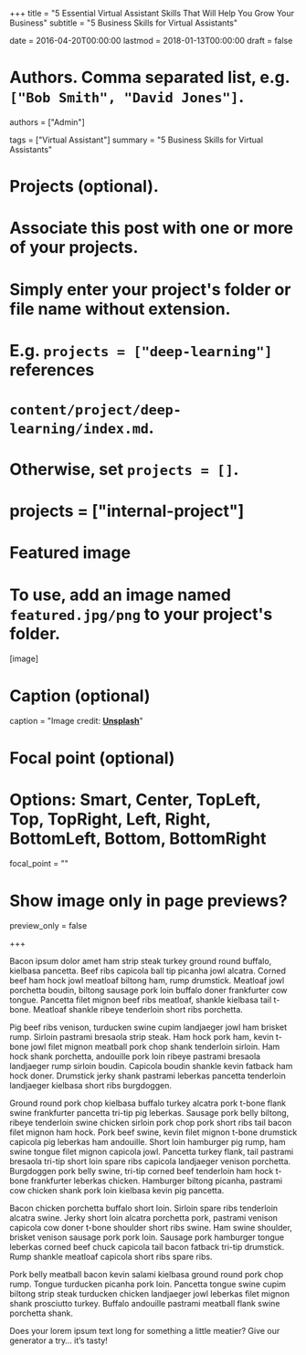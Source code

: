 +++
title = "5 Essential Virtual Assistant Skills That Will Help You Grow Your Business"
subtitle = "5 Business Skills for Virtual Assistants"

date = 2016-04-20T00:00:00
lastmod = 2018-01-13T00:00:00
draft = false

# Authors. Comma separated list, e.g. `["Bob Smith", "David Jones"]`.
authors = ["Admin"]

tags = ["Virtual Assistant"]
summary = "5 Business Skills for Virtual Assistants"

# Projects (optional).
#   Associate this post with one or more of your projects.
#   Simply enter your project's folder or file name without extension.
#   E.g. `projects = ["deep-learning"]` references 
#   `content/project/deep-learning/index.md`.
#   Otherwise, set `projects = []`.
# projects = ["internal-project"]

# Featured image
# To use, add an image named `featured.jpg/png` to your project's folder. 
[image]
  # Caption (optional)
  caption = "Image credit: [**Unsplash**](https://unsplash.com/photos/mcLpPD36-2k)"

  # Focal point (optional)
  # Options: Smart, Center, TopLeft, Top, TopRight, Left, Right, BottomLeft, Bottom, BottomRight
  focal_point = ""

  # Show image only in page previews?
  preview_only = false

+++

Bacon ipsum dolor amet ham strip steak turkey ground round buffalo, kielbasa pancetta. Beef ribs capicola ball tip picanha jowl alcatra. Corned beef ham hock jowl meatloaf biltong ham, rump drumstick. Meatloaf jowl porchetta boudin, biltong sausage pork loin buffalo doner frankfurter cow tongue. Pancetta filet mignon beef ribs meatloaf, shankle kielbasa tail t-bone. Meatloaf shankle ribeye tenderloin short ribs porchetta.

Pig beef ribs venison, turducken swine cupim landjaeger jowl ham brisket rump. Sirloin pastrami bresaola strip steak. Ham hock pork ham, kevin t-bone jowl filet mignon meatball pork chop shank tenderloin sirloin. Ham hock shank porchetta, andouille pork loin ribeye pastrami bresaola landjaeger rump sirloin boudin. Capicola boudin shankle kevin fatback ham hock doner. Drumstick jerky shank pastrami leberkas pancetta tenderloin landjaeger kielbasa short ribs burgdoggen.

Ground round pork chop kielbasa buffalo turkey alcatra pork t-bone flank swine frankfurter pancetta tri-tip pig leberkas. Sausage pork belly biltong, ribeye tenderloin swine chicken sirloin pork chop pork short ribs tail bacon filet mignon ham hock. Pork beef swine, kevin filet mignon t-bone drumstick capicola pig leberkas ham andouille. Short loin hamburger pig rump, ham swine tongue filet mignon capicola jowl. Pancetta turkey flank, tail pastrami bresaola tri-tip short loin spare ribs capicola landjaeger venison porchetta. Burgdoggen pork belly swine, tri-tip corned beef tenderloin ham hock t-bone frankfurter leberkas chicken. Hamburger biltong picanha, pastrami cow chicken shank pork loin kielbasa kevin pig pancetta.

Bacon chicken porchetta buffalo short loin. Sirloin spare ribs tenderloin alcatra swine. Jerky short loin alcatra porchetta pork, pastrami venison capicola cow doner t-bone shoulder short ribs swine. Ham swine shoulder, brisket venison sausage pork pork loin. Sausage pork hamburger tongue leberkas corned beef chuck capicola tail bacon fatback tri-tip drumstick. Rump shankle meatloaf capicola short ribs spare ribs.

Pork belly meatball bacon kevin salami kielbasa ground round pork chop rump. Tongue turducken picanha pork loin. Pancetta tongue swine cupim biltong strip steak turducken chicken landjaeger jowl leberkas filet mignon shank prosciutto turkey. Buffalo andouille pastrami meatball flank swine porchetta shank.

Does your lorem ipsum text long for something a little meatier? Give our generator a try… it’s tasty!
